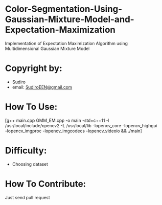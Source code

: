 # Color-Segmentation-Using-Gaussian-Mixture-Model-and-Expectation-Maximization
Implementation of Expectation Maximization Algorithm using Multidimensional Gaussian Mixture Model

# Copyright by:
- Sudiro
- email: SudiroEEN@gmail.com

# How To Use:
[g++ main.cpp GMM_EM.cpp -o main -std=c++11 -I /usr/local/include/opencv2 -L /usr/local/lib -lopencv_core -lopencv_highgui -lopencv_imgproc -lopencv_imgcodecs -lopencv_videoio && ./main]

# Difficulty:
- Choosing dataset

# How To Contribute:
Just send pull request
